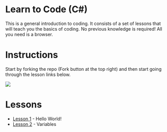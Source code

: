 # Learn to Code (C#)

This is a general introduction to coding. It consists of a set of lessons that
will teach you the basics of coding. No previous knowledge is required! All you
need is a browser.

# Instructions

Start by forking the repo (Fork button at the top right) and then start going
through the lesson links below.

![](.images/fork.png)

# Lessons

- [Lesson 1](lessons/1/Lesson1.md#lesson-1) - Hello World!
- [Lesson 2](lessons/2/Lesson2.md#lesson-2) - Variables
